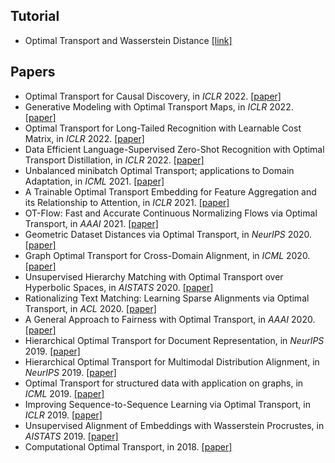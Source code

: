 ## Tutorial
* Optimal Transport and Wasserstein Distance [\[link\]](https://www.stat.cmu.edu/~larry/=sml/Opt.pdf)


## Papers
* Optimal Transport for Causal Discovery, in *ICLR* 2022. [\[paper\]]()
* Generative Modeling with Optimal Transport Maps, in *ICLR* 2022. [\[paper\]]()
* Optimal Transport for Long-Tailed Recognition with Learnable Cost Matrix, in *ICLR* 2022. [\[paper\]]()
* Data Efficient Language-Supervised Zero-Shot Recognition with Optimal Transport Distillation, in *ICLR* 2022. [\[paper\]]()
* Unbalanced minibatch Optimal Transport; applications to Domain Adaptation, in *ICML* 2021. [\[paper\]]()
* A Trainable Optimal Transport Embedding for Feature Aggregation and its Relationship to Attention, in *ICLR* 2021. [\[paper\]]()
* OT-Flow: Fast and Accurate Continuous Normalizing Flows via Optimal Transport, in *AAAI* 2021. [\[paper\]]()
* Geometric Dataset Distances via Optimal Transport, in *NeurIPS* 2020. [\[paper\]]()
* Graph Optimal Transport for Cross-Domain Alignment, in *ICML* 2020. [\[paper\]]()
* Unsupervised Hierarchy Matching with Optimal Transport over Hyperbolic Spaces, in *AISTATS* 2020.  [\[paper\]]()
* Rationalizing Text Matching: Learning Sparse Alignments via Optimal Transport, in *ACL* 2020. [\[paper\]]()
* A General Approach to Fairness with Optimal Transport, in *AAAI* 2020. [\[paper\]]()
* Hierarchical Optimal Transport for Document Representation, in *NeurIPS* 2019. [\[paper\]]()
* Hierarchical Optimal Transport for Multimodal Distribution Alignment, in *NeurIPS* 2019. [\[paper\]]()
* Optimal Transport for structured data with application on graphs, in *ICML* 2019. [\[paper\]]()
* Improving Sequence-to-Sequence Learning via Optimal Transport, in *ICLR* 2019. [\[paper\]](https://arxiv.org/pdf/1901.06283.pdf)
* Unsupervised Alignment of Embeddings with Wasserstein Procrustes, in *AISTATS* 2019. [\[paper\]](http://proceedings.mlr.press/v89/grave19a/grave19a.pdf) 
* Computational Optimal Transport, in 2018. [\[paper\]]()
